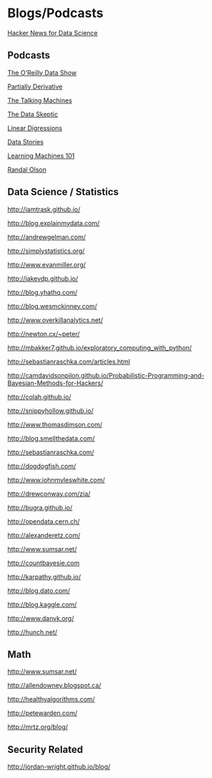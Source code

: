 Blogs/Podcasts
===============

[Hacker News for Data Science](http://www.datatau.com/news)

Podcasts
--------

[The O'Reilly Data Show](http://radar.oreilly.com/tag/oreilly-data-show-podcast)

[Partially Derivative](http://www.partiallyderivative.com/)

[The Talking Machines](http://www.thetalkingmachines.com/)

[The Data Skeptic](http://dataskeptic.com/)

[Linear Digressions](https://www.udacity.com/podcasts/linear-digressions)

[Data Stories](http://datastori.es/)

[Learning Machines 101](http://www.learningmachines101.com/)

[Randal Olson](http://www.randalolson.com/blog/)

Data Science / Statistics
-------------------------

http://iamtrask.github.io/

http://blog.explainmydata.com/

http://andrewgelman.com/

http://simplystatistics.org/

http://www.evanmiller.org/

http://jakevdp.github.io/

http://blog.yhathq.com/

http://blog.wesmckinney.com/

http://www.overkillanalytics.net/

http://newton.cx/~peter/

http://mbakker7.github.io/exploratory_computing_with_python/

http://sebastianraschka.com/articles.html

http://camdavidsonpilon.github.io/Probabilistic-Programming-and-Bayesian-Methods-for-Hackers/

http://colah.github.io/

http://snippyhollow.github.io/

http://www.thomasdimson.com/

http://blog.smellthedata.com/

http://sebastianraschka.com/

http://dogdogfish.com/

http://www.johnmyleswhite.com/

http://drewconway.com/zia/

http://bugra.github.io/

http://opendata.cern.ch/

http://alexanderetz.com/

http://www.sumsar.net/

http://countbayesie.com

http://karpathy.github.io/

http://blog.dato.com/

http://blog.kaggle.com/

http://www.danvk.org/

http://hunch.net/


Math
----

http://www.sumsar.net/

http://allendowney.blogspot.ca/

http://healthyalgorithms.com/

http://petewarden.com/

http://mrtz.org/blog/


Security Related
----------------

http://jordan-wright.github.io/blog/
